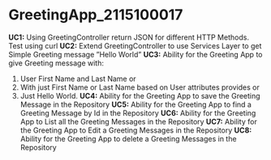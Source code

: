# GreetingApp_2115100017
**UC1:** Using GreetingController return JSON for different HTTP Methods. Test using curl
**UC2:** Extend GreetingController to use Services Layer to get Simple Greeting message ”Hello World”
**UC3:** Ability for the Greeting App to give Greeting message with:
  1. User First Name and Last Name or
  2. With just First Name or Last Name based on User attributes provides or
  3. Just Hello World.
**UC4:** Ability for the Greeting App to save the Greeting Message in the Repository
**UC5:** Ability for the Greeting App to find a Greeting Message by Id in the Repository
**UC6:** Ability for the Greeting App to List all the Greeting Messages in the Repository
**UC7:** Ability for the Greeting App to Edit a Greeting Messages in the Repository
**UC8:** Ability for the Greeting App to delete a Greeting Messages in the Repository
